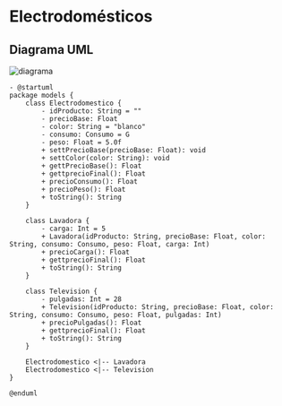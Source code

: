 # Electrodomésticos
## Diagrama UML

![diagrama](https://github.com/Thalia2603/Electrodomesticos/assets/153110473/44939ace-cd65-4fbb-8c55-71a437b3c7bd)

    - @startuml
    package models {
        class Electrodomestico {
            - idProducto: String = ""
            - precioBase: Float
            - color: String = "blanco"
            - consumo: Consumo = G
            - peso: Float = 5.0f
            + settPrecioBase(precioBase: Float): void
            + settColor(color: String): void
            + gettPrecioBase(): Float
            + gettprecioFinal(): Float
            + precioConsumo(): Float
            + precioPeso(): Float
            + toString(): String
        }
    
        class Lavadora {
            - carga: Int = 5
            + Lavadora(idProducto: String, precioBase: Float, color: String, consumo: Consumo, peso: Float, carga: Int)
            + precioCarga(): Float
            + gettprecioFinal(): Float
            + toString(): String
        }
    
        class Television {
            - pulgadas: Int = 28
            + Television(idProducto: String, precioBase: Float, color: String, consumo: Consumo, peso: Float, pulgadas: Int)
            + precioPulgadas(): Float
            + gettprecioFinal(): Float
            + toString(): String
        }
    
        Electrodomestico <|-- Lavadora
        Electrodomestico <|-- Television
    }
    
    @enduml
